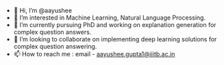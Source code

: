 - 👋 Hi, I’m @aayushee
- 👀 I’m interested in Machine Learning, Natural Language Processing.
- 🌱 I’m currently pursuing PhD and working on explanation generation for complex question answers.
- 💞️ I’m looking to collaborate on implementing deep learning solutions for complex question answering.
- 📫 How to reach me : email - aayushee.gupta1@iiitb.ac.in

<!---
aayushee/aayushee is a ✨ special ✨ repository because its `README.md` (this file) appears on your GitHub profile.
You can click the Preview link to take a look at your changes.
--->
